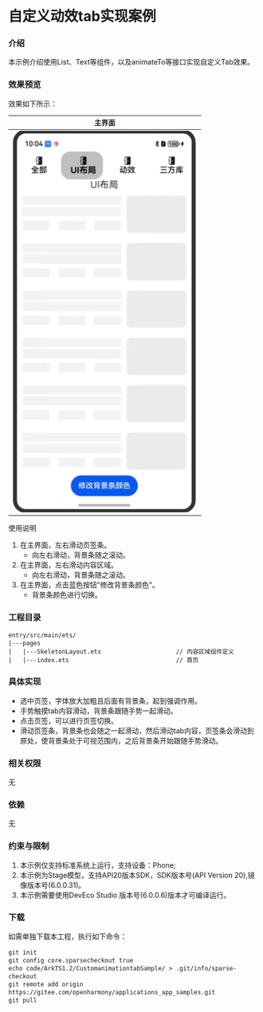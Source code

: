 # 自定义动效tab实现案例

### 介绍

本示例介绍使用List、Text等组件，以及animateTo等接口实现自定义Tab效果。

### 效果预览

效果如下所示：

| 主界面                                                         |
|-------------------------------------------------------------|
| ![Alt text](entry/src/main/resources/base/media/tbas.png) |

使用说明

1. 在主界面，左右滑动页签条。
    * 向左右滑动，背景条随之滚动。
2.  在主界面，左右滑动内容区域。
    * 向左右滑动，背景条随之滚动。
3.  在主界面，点击蓝色按钮"修改背景条颜色"。
    * 背景条颜色进行切换。


### 工程目录

```
entry/src/main/ets/
|---pages
|   |---SkeletonLayout.ets                     // 内容区域组件定义
|   |---index.ets                              // 首页
```

### 具体实现

* 选中页签，字体放大加粗且后面有背景条，起到强调作用。
* 手势触摸tab内容滑动，背景条跟随手势一起滑动。
* 点击页签，可以进行页签切换。
* 滑动页签条，背景条也会随之一起滑动，然后滑动tab内容，页签条会滑动到原处，使背景条处于可视范围内，之后背景条开始跟随手势滑动。

### 相关权限

无

### 依赖

无

### 约束与限制

1. 本示例仅支持标准系统上运行，支持设备：Phone;
2. 本示例为Stage模型，支持API20版本SDK，SDK版本号(API Version 20),镜像版本号(6.0.0.31)。
3. 本示例需要使用DevEco Studio 版本号(6.0.0.6)版本才可编译运行。

### 下载

如需单独下载本工程，执行如下命令：

```
git init
git config core.sparsecheckout true
echo code/ArkTS1.2/CustomanimationtabSample/ > .git/info/sparse-checkout
git remote add origin https://gitee.com/openharmony/applications_app_samples.git
git pull
```